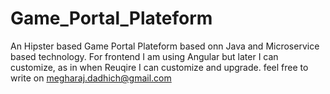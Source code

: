# Game_Portal_Plateform

An Hipster based Game Portal Plateform based onn Java and Microservice based technology. For frontend I am using Angular but later I can customize, as in when Reuqire I can customize and upgrade.
feel free to write on megharaj.dadhich@gmail.com
